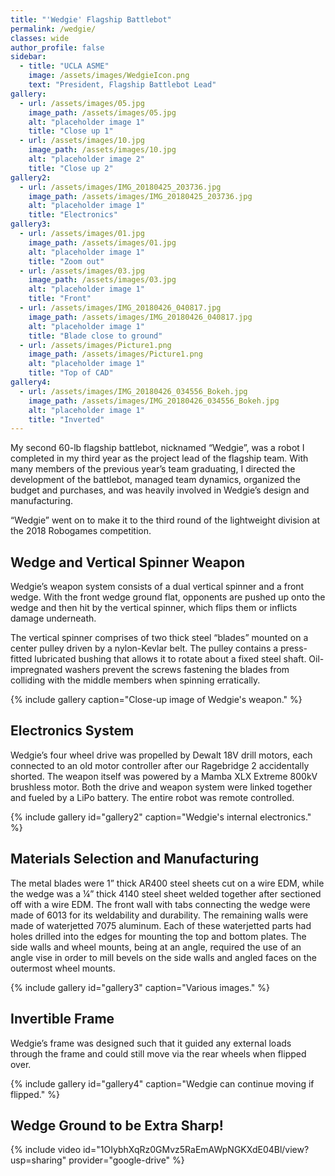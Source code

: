 ```yaml
---
title: "'Wedgie' Flagship Battlebot"
permalink: /wedgie/
classes: wide
author_profile: false
sidebar:
  - title: "UCLA ASME"
    image: /assets/images/WedgieIcon.png
    text: "President, Flagship Battlebot Lead"
gallery:
  - url: /assets/images/05.jpg
    image_path: /assets/images/05.jpg
    alt: "placeholder image 1"
    title: "Close up 1"
  - url: /assets/images/10.jpg
    image_path: /assets/images/10.jpg
    alt: "placeholder image 2"
    title: "Close up 2"
gallery2:
  - url: /assets/images/IMG_20180425_203736.jpg
    image_path: /assets/images/IMG_20180425_203736.jpg
    alt: "placeholder image 1"
    title: "Electronics"
gallery3:
  - url: /assets/images/01.jpg
    image_path: /assets/images/01.jpg
    alt: "placeholder image 1"
    title: "Zoom out"
  - url: /assets/images/03.jpg
    image_path: /assets/images/03.jpg
    alt: "placeholder image 1"
    title: "Front"
  - url: /assets/images/IMG_20180426_040817.jpg
    image_path: /assets/images/IMG_20180426_040817.jpg
    alt: "placeholder image 1"
    title: "Blade close to ground"
  - url: /assets/images/Picture1.png
    image_path: /assets/images/Picture1.png
    alt: "placeholder image 1"
    title: "Top of CAD"
gallery4:
  - url: /assets/images/IMG_20180426_034556_Bokeh.jpg
    image_path: /assets/images/IMG_20180426_034556_Bokeh.jpg
    alt: "placeholder image 1"
    title: "Inverted"
---
```


My second 60-lb flagship battlebot, nicknamed “Wedgie”, was a robot I completed in my third year as the project lead of the flagship team. With many members of the previous year’s team graduating, I directed the development of the battlebot, managed team dynamics, organized the budget and purchases, and was heavily involved in Wedgie’s design and manufacturing.

“Wedgie” went on to make it to the third round of the lightweight division at the 2018 Robogames competition.

## Wedge and Vertical Spinner Weapon

Wedgie’s weapon system consists of a dual vertical spinner and a front wedge. With the front wedge ground flat, opponents are pushed up onto the wedge and then hit by the vertical spinner, which flips them or inflicts damage underneath.

The vertical spinner comprises of two thick steel “blades” mounted on a center pulley driven by a nylon-Kevlar belt. The pulley contains a press-fitted lubricated bushing that allows it to rotate about a fixed steel shaft. Oil-impregnated washers prevent the screws fastening the blades from colliding with the middle members when spinning erratically.

{% include gallery caption="Close-up image of Wedgie's weapon." %}

## Electronics System

Wedgie’s four wheel drive was propelled by Dewalt 18V drill motors, each connected to an old motor controller after our Ragebridge 2 accidentally shorted. The weapon itself was powered by a Mamba XLX Extreme 800kV brushless motor. Both the drive and weapon system were linked together and fueled by a LiPo battery. The entire robot was remote controlled.

{% include gallery id="gallery2" caption="Wedgie's internal electronics." %}

## Materials Selection and Manufacturing

The metal blades were 1” thick AR400 steel sheets cut on a wire EDM, while the wedge was a ¼” thick 4140 steel sheet welded together after sectioned off with a wire EDM. The front wall with tabs connecting the wedge were made of 6013 for its weldability and durability. The remaining walls were made of waterjetted 7075 aluminum. Each of these waterjetted parts had holes drilled into the edges for mounting the top and bottom plates. The side walls and wheel mounts, being at an angle, required the use of an angle vise in order to mill bevels on the side walls and angled faces on the outermost wheel mounts.

{% include gallery id="gallery3" caption="Various images." %}

## Invertible Frame

Wedgie’s frame was designed such that it guided any external loads through the frame and could still move via the rear wheels when flipped over.

{% include gallery id="gallery4" caption="Wedgie can continue moving if flipped." %}

## Wedge Ground to be Extra Sharp!

{% include video id="1OIybhXqRz0GMvz5RaEmAWpNGKXdE04Bl/view?usp=sharing" provider="google-drive" %}
